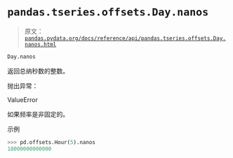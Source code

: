 # `pandas.tseries.offsets.Day.nanos`

> 原文：[`pandas.pydata.org/docs/reference/api/pandas.tseries.offsets.Day.nanos.html`](https://pandas.pydata.org/docs/reference/api/pandas.tseries.offsets.Day.nanos.html)

```py
Day.nanos
```

返回总纳秒数的整数。

抛出异常：

ValueError

如果频率是非固定的。

示例

```py
>>> pd.offsets.Hour(5).nanos
18000000000000 
```
